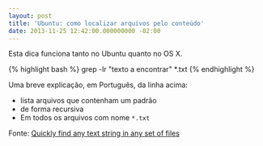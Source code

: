 ```yaml
---
layout: post
title: 'Ubuntu: como localizar arquivos pelo conteúdo'
date: 2013-11-25 12:42:00.000000000 -02:00
---
```

Esta dica funciona tanto no Ubuntu quanto no OS X.

{% highlight bash %}
grep -lr "texto a encontrar" *.txt
{% endhighlight %}

Uma breve explicação, em Português, da linha acima:

* lista arquivos que contenham um padrão
* de forma recursiva
* Em todos os arquivos com nome `*.txt`

Fonte: [Quickly find any text string in any set of files](http://hints.macworld.com/article.php?story=20001105214242629)
